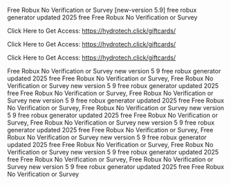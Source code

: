 Free Robux No Verification or Survey [new-version 5.9] free robux generator updated 2025 free Free Robux No Verification or Survey

Click Here to Get Access: https://hydrotech.click/giftcards/

Click Here to Get Access: https://hydrotech.click/giftcards/

Click Here to Get Access: https://hydrotech.click/giftcards/

Free Robux No Verification or Survey new version 5 9 free robux generator updated 2025 free Free Robux No Verification or Survey, Free Robux No Verification or Survey new version 5 9 free robux generator updated 2025 free Free Robux No Verification or Survey, Free Robux No Verification or Survey new version 5 9 free robux generator updated 2025 free Free Robux No Verification or Survey, Free Robux No Verification or Survey new version 5 9 free robux generator updated 2025 free Free Robux No Verification or Survey, Free Robux No Verification or Survey new version 5 9 free robux generator updated 2025 free Free Robux No Verification or Survey, Free Robux No Verification or Survey new version 5 9 free robux generator updated 2025 free Free Robux No Verification or Survey, Free Robux No Verification or Survey new version 5 9 free robux generator updated 2025 free Free Robux No Verification or Survey, Free Robux No Verification or Survey new version 5 9 free robux generator updated 2025 free Free Robux No Verification or Survey
